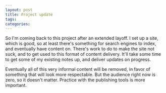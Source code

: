```yaml
---
layout: post
title: Project update
tags: 
categories: 
---
```


So I'm coming back to this project after an extended layoff. I set up a site, which is good, so at least there's something for search engines to index, and eventually have content on. There's work to do to make the site not suck, and to get used to this format of content delivery. It'll take some time to get some of my existing notes up, and deliver updates on progress.

Eventually all of this very informal content will be removed, in favor of something that will look more respectable. But the audience right now is zero, so it doesn't matter. Practice with the publishing tools is more important.

